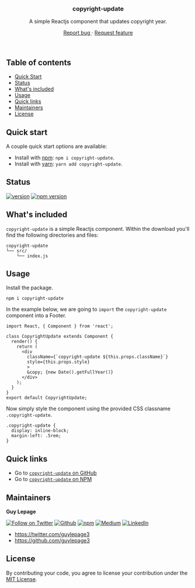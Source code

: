 <div align="center">
  <h3 align="center">copyright-update</h3>
  <p align="center">
    A simple Reactjs component that updates copyright year.
  </p>
  <p align="center">
    <a href="https://github.com/guylepage3/copyright-update/issues/new?labels=&template=bug_report.md" alt="Report a Bug (copyright-update)">
      Report bug
    </a>
    &middot;
    <a href="https://github.com/guylepage3/copyright-update/issues/new?labels=&template=feature_request.md" alt="Request feature (copyright-update)">
      Request feature
    </a>
  </p>
</div>
<br/>


## Table of contents

- [Quick Start](#quick-start)
- [Status](#status)
- [What's included](#whats-included)
- [Usage](#usage)
- [Quick links](#quick-links)
- [Maintainers](#maintainers)
- [License](#license)


## Quick start

A couple quick start options are available:

- Install with [npm](https://www.npmjs.com/): `npm i copyright-update`.
- Install with [yarn](https://yarnpkg.com/): `yarn add copyright-update`.


## Status

[![version](https://img.shields.io/badge/dynamic/json.svg?label=copyright-update&url=https%3A%2F%2Fraw.githubusercontent.com%2Fguylepage3%2Fcopyright-update%2Fmaster%2Fpackage.json&query=%24.version&style=for-the-badge&colorA=%23000000&colorB=%2300BB00)](https://github.com/guylepage3/copyright-update)
[![npm version](https://img.shields.io/npm/v/copyright-update.svg?style=for-the-badge&colorA=%23000000&colorB=%23007BFF)](https://www.npmjs.com/package/copyright-update)


## What's included

`copyright-update` is a simple Reactjs component. Within the download you'll find the following directories and files:

```text
copyright-update
└── src/
    └── index.js
```


## Usage

Install the package.

```
npm i copyright-update
```

In the example below, we are going to `import` the `copyright-update` component into a Footer.

```
import React, { Component } from 'react';

class CopyrightUpdate extends Component {
  render() {
    return (
      <div 
        className={`copyright-update ${this.props.className}`}
        style={this.props.style}
        >
        &copy; {new Date().getFullYear()}
      </div>
    );
  }
}
export default CopyrightUpdate;
```

Now simply style the component using the provided CSS classname `.copyright-update`.

```
.copyright-update {
  display: inline-block;
  margin-left: .5rem;
}
```


## Quick links

- Go to [`copyright-update` on GitHub](https://github.com/guylepage3/copyright-update)
- Go to [`copyright-update` on NPM](https://www.npmjs.com/package/copyright-update)


## Maintainers

**Guy Lepage**

[![Follow on Twitter](https://img.shields.io/badge/Twitter-@guylepage3-blue.svg?colorA=212121&colorB=007BFF)](https://twitter.com/intent/follow?screen_name=guylepage3)
[![Github](https://img.shields.io/badge/GitHub-guylepage3-blue.svg?colorA=212121&colorB=007BFF)](https://github.com/guylepage3)
[![npm](https://img.shields.io/badge/npm-~guylepage3-red.svg?colorA=212121&colorB=FF0000)](https://www.npmjs.com/~guylepage3)
[![Medium](https://img.shields.io/badge/Medium-@guylepage3-green.svg?colorA=212121&colorB=00BB00)](https://medium.com/@guylepage3)
[![LinkedIn](https://img.shields.io/badge/LinkedIn-in/guylepage/-blue.svg?colorA=212121&colorB=007BFF)](https://www.linkedin.com/in/guylepage/)

- <https://twitter.com/guylepage3>
- <https://github.com/guylepage3>


## License

By contributing your code, you agree to license your contribution under the [
MIT License](LICENSE).

